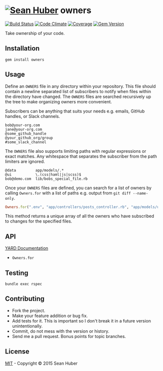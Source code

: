# [![Sean Huber](https://cloud.githubusercontent.com/assets/2419/6550752/832d9a64-c5ea-11e4-9717-6f9aa6e023b5.png)](https://github.com/shuber) owners

[![Build Status](https://secure.travis-ci.org/shuber/owners.svg)](http://travis-ci.org/shuber/owners) [![Code Climate](https://codeclimate.com/github/shuber/owners/badges/gpa.svg)](https://codeclimate.com/github/shuber/owners) [![Coverage](https://codeclimate.com/github/shuber/owners/badges/coverage.svg)](https://codeclimate.com/github/shuber/owners) [![Gem Version](https://badge.fury.io/rb/owners.svg)](http://badge.fury.io/rb/owners)

Take ownership of your code.


## Installation

```
gem install owners
```


## Usage

Define an `OWNERS` file in any directory within your repository. This file should contain a newline separated list of subscribers to notify when files within the directory have changed. The `OWNERS` files are searched recursively up the tree to make organizing owners more convenient.

Subscribers can be anything that suits your needs e.g. emails, GitHub handles, or Slack channels.

```
bob@your-org.com
jane@your-org.com
@some_github_handle
@your_github_org/group
#some_slack_channel
```

The `OWNERS` file also supports limiting paths with regular expressions or exact matches. Any whitespace that separates the subscriber from the path limiters are ignored.

```
@data         app/models/.*
@ui           \.(css|haml|js|scss)$
bob@demo.com  lib/bobs_special_file.rb
```

Once your `OWNERS` files are defined, you can search for a list of owners by calling `Owners.for` with a list of paths e.g. output from `git diff --name-only`.

```ruby
Owners.for(".env", "app/controllers/posts_controller.rb", "app/models/user.rb")
```

This method returns a unique array of all the owners who have subscribed to changes for the specified files.

## API

[YARD Documentation](http://www.rubydoc.info/github/shuber/owners)

* `Owners.for`


## Testing

```
bundle exec rspec
```


## Contributing

* Fork the project.
* Make your feature addition or bug fix.
* Add tests for it. This is important so I don't break it in a future version unintentionally.
* Commit, do not mess with the version or history.
* Send me a pull request. Bonus points for topic branches.


## License

[MIT](https://github.com/shuber/owners/blob/master/LICENSE)  - Copyright © 2015 Sean Huber
